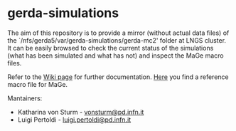 # gerda-simulations

The aim of this repository is to provide a mirror (without actual data files) of the `/nfs/gerda5/var/gerda-simulations/gerda-mc2' folder at LNGS cluster. It can be easily browsed to check the current status of the simulations (what has been simulated and what has not) and inspect the MaGe macro files.

Refer to the [Wiki page](https://github.com/mppmu/gerda-snippets/wiki/MaGe-simulations-stored-at-LNGS) for further documentation. [Here](https://github.com/mppmu/gerda-snippets/tree/master/MaGe-macros) you find a reference macro file for MaGe.

Mantainers:
* Katharina von Sturm - vonsturm@pd.infn.it
* Luigi Pertoldi - luigi.pertoldi@pd.infn.it
